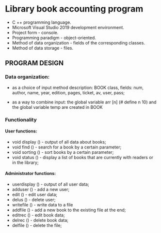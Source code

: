 # Library book accounting program

- C ++ programming language.
- Microsoft Visual Studio 2019 development environment.
- Project form - console.
- Programming paradigm - object-oriented.
- Method of data organization - fields of the corresponding classes.
- Method of data storage - files.

## PROGRAM DESIGN
### Data organization:

- as a choice of input method description: BOOK class, fields: num, author, name, year, edition, pages, ticket, av, user, pass;

- as a way to combine input: the global variable arr [n] (# define n 10) and the global variable temp are created in BOOK

### Functionality

#### User functions:

- void display () - output of all data about books;
- void find () - search for a book by a certain parameter;
- void sorting () - sort books by a certain parameter;
- void status () - display a list of books that are currently with readers or in the library;

#### Administrator functions:

- userdisplay () - output of all user data;
- adduser () - add a new user;
- edit () - edit user data;
- delus () - delete user;
- writefile () - write data to a file
- addfile () - add a new book to the existing file at the end;
- editrec () - edit book data;
- delrec () - delete book data;
- delfile () - delete the file;
